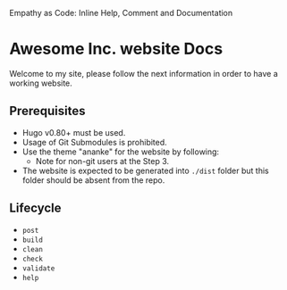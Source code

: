 Empathy as Code: Inline Help, Comment and Documentation

# Awesome Inc. website Docs

Welcome to my site, please follow the next information in order to have a working website.

## Prerequisites

* Hugo v0.80+ must be used.
* Usage of Git Submodules is prohibited.
* Use the theme "ananke" for the website by following:
  * Note for non-git users at the Step 3.
* The website is expected to be generated into `./dist` folder but this folder should be absent from the repo.

## Lifecycle

* `post`
* `build`
* `clean`
* `check`
* `validate`
* `help`
